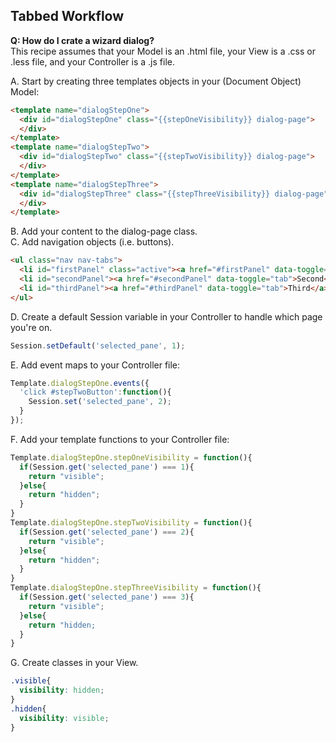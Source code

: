 ## Tabbed Workflow  

**Q:  How do I crate a wizard dialog?**  
This recipe assumes that your Model is an .html file, your View is a .css or .less file, and your Controller is a .js file.

A.  Start by creating three templates objects in your (Document Object) Model:

````html
<template name="dialogStepOne">
  <div id="dialogStepOne" class="{{stepOneVisibility}} dialog-page">
  </div>
</template>
<template name="dialogStepTwo">
  <div id="dialogStepTwo" class="{{stepTwoVisibility}} dialog-page">
  </div>
</template>
<template name="dialogStepThree">
  <div id="dialogStepThree" class="{{stepThreeVisibility}} dialog-page">
  </div>
</template>
````

B.  Add your content to the dialog-page class.  
C.  Add navigation objects (i.e. buttons).

````html
<ul class="nav nav-tabs">
  <li id="firstPanel" class="active"><a href="#firstPanel" data-toggle="tab">First</a></li>
  <li id="secondPanel"><a href="#secondPanel" data-toggle="tab">Second</a></li>
  <li id="thirdPanel"><a href="#thirdPanel" data-toggle="tab">Third</a></li>
</ul>
````

D.  Create a default Session variable in your Controller to handle which page you're on.

````js
Session.setDefault('selected_pane', 1);
````

E.  Add event maps to your Controller file:

````js
Template.dialogStepOne.events({
  'click #stepTwoButton':function(){
    Session.set('selected_pane', 2);
  }
});
````

F.  Add your template functions to your Controller file:

````js
Template.dialogStepOne.stepOneVisibility = function(){
  if(Session.get('selected_pane') === 1){
    return "visible";
  }else{
    return "hidden";
  }
}
Template.dialogStepOne.stepTwoVisibility = function(){
  if(Session.get('selected_pane') === 2){
    return "visible";
  }else{
    return "hidden";
  }
}
Template.dialogStepOne.stepThreeVisibility = function(){
  if(Session.get('selected_pane') === 3){
    return "visible";
  }else{
    return "hidden;
  }
}
````

G.  Create classes in your View.

````css
.visible{
  visibility: hidden;
}
.hidden{
  visibility: visible;
}
````
